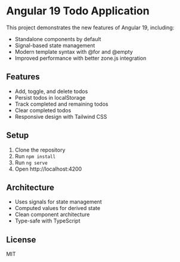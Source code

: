 # Angular 19 Todo Application

This project demonstrates the new features of Angular 19, including:
- Standalone components by default
- Signal-based state management
- Modern template syntax with @for and @empty
- Improved performance with better zone.js integration

## Features
- Add, toggle, and delete todos
- Persist todos in localStorage
- Track completed and remaining todos
- Clear completed todos
- Responsive design with Tailwind CSS

## Setup
1. Clone the repository
2. Run `npm install`
3. Run `ng serve`
4. Open http://localhost:4200

## Architecture
- Uses signals for state management
- Computed values for derived state
- Clean component architecture
- Type-safe with TypeScript

## License
MIT